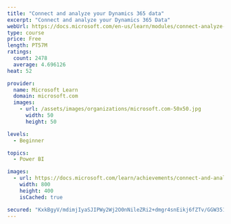 ```yaml
---
title: "Connect and analyze your Dynamics 365 data​"
excerpt: "Connect and analyze your Dynamics 365 Data​"
webUrl: https://docs.microsoft.com/en-us/learn/modules/connect-analyze-dynamics-365-data/
type: course
price: Free
length: PT57M
ratings:
  count: 2478
  average: 4.696126
heat: 52

provider:
  name: Microsoft Learn
  domain: microsoft.com
  images:
    - url: /assets/images/organizations/microsoft.com-50x50.jpg
      width: 50
      height: 50

levels:
  - Beginner

topics:
  - Power BI

images:
  - url: https://docs.microsoft.com/learn/achievements/connect-and-analyze-your-microsoft-dynamics-365-data-social.png
    width: 800
    height: 400
    isCached: true

secured: "KxkBgyV/mdimjIyaSJIPWy2Wj2O0nNileZRi2+dmgr4snEikj6fZTv/GGW351ImNwPawfmgaHAjRMnJ4QSxy8UA8yIi8PobH2OEhfyBh9Yz+uyjYgHPSTYThqJft+dWpAmUsQuK0YMc/3VHZ1RZqKKY/9kdV3A13iD9+R0o85BMk08SMoI9WxWzJbIylPQ50UrK4Cpzf7roR5TXmPdiLGMcD3e1wySE7cE1ZBXkMwHsvce65xurV1iH1+naG1xLvNq7JAxUWa7pQXNh4HuuISDlWUq7zSAmvuA4ODfQFREX3lY1Gc/wls2XXv18lpr7AChO02vTNWtlvpEL4rFiT+Fnkupn/SwJN6LfJgRx8lN0X7DgME6JYO2t6fgYd5a+FY4QkMB1+cKvN70zctrGb/DKxbByDPnmuYr3PIBzkBLQ=;2m9CpHxZWxEptEJwBLp12Q=="
---
```


